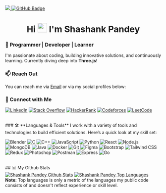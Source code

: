 <a href="https://github.com/Meghna-DAS/github-profile-views-counter">
    <img src="https://komarev.com/ghpvc/?username=HYDRO2070">
</a>
<a href="https://github.com/HYDRO2070?tab=followers"><img src="https://img.shields.io/github/followers/HYDRO2070?label=Followers&style=social" alt="GitHub Badge"></a>
<h1 align="center">Hi <img src="https://raw.githubusercontent.com/MartinHeinz/MartinHeinz/master/wave.gif" width="30px"> I'm <b>Shashank Pandey</b></h1>

### 🌱 **Programmer | Developer | Learner**  
I'm passionate about coding, building innovative solutions, and continuously learning. Currently diving deep into **Three.js**!

### 📫 **Reach Out**  
You can reach me via [Email](mailto:s9098544118@gmail.com) or via my social profiles below:
<br/>

### 📡 **Connect with Me**

[![LinkedIn](https://img.shields.io/badge/-LinkedIn-0A66C2?style=flat&logo=linkedin&logoColor=white)](https://linkedin.com/in/shashankpandey2070)
[![Stack Overflow](https://img.shields.io/badge/StackOverflow-FFC107?style=flat&logo=stackoverflow&logoColor=white)](https://stackoverflow.com/users/21217446/shashank-pandey)
[![HackerRank](https://img.shields.io/badge/HackerRank-2EC866?style=flat&logo=hackerrank&logoColor=white)](https://www.hackerrank.com/hydro2070)
[![Codeforces](https://img.shields.io/badge/Codeforces-1F8AC8?style=flat&logo=codeforces&logoColor=white)](https://codeforces.com/profile/s9098544118)
[![LeetCode](https://img.shields.io/badge/LeetCode-FFA116?style=flat&logo=leetcode&logoColor=white)](https://www.leetcode.com/hydro2070)

<br/>
### 🛠️ **Languages & Tools**  
I work with a variety of tools and technologies to build efficient solutions. Here’s a quick look at my skill set:

![Blender](https://download.blender.org/branding/community/blender_community_badge_white.svg)
![C](https://img.shields.io/badge/-C-00599C?style=flat&logo=c&logoColor=white)
![C++](https://img.shields.io/badge/-C++-00599C?style=flat&logo=cplusplus&logoColor=white)
![JavaScript](https://img.shields.io/badge/-JavaScript-323330?style=flat&logo=javascript&logoColor=F7DF1E)
![Python](https://img.shields.io/badge/-Python-3776AB?style=flat&logo=python&logoColor=white)
![React](https://img.shields.io/badge/-React-61DAFB?style=flat&logo=react&logoColor=black)
![Node.js](https://img.shields.io/badge/-Node.js-339933?style=flat&logo=node.js&logoColor=white)
![MongoDB](https://img.shields.io/badge/-MongoDB-47A248?style=flat&logo=mongodb&logoColor=white)
![Java](https://img.shields.io/badge/-Java-007396?style=flat&logo=java&logoColor=white)
![Docker](https://img.shields.io/badge/-Docker-2496ED?style=flat&logo=docker&logoColor=white)
![Git](https://img.shields.io/badge/-Git-F1502F?style=flat&logo=git&logoColor=white)
![Figma](https://img.shields.io/badge/-Figma-000000?style=flat&logo=figma&logoColor=white)
![Bootstrap](https://img.shields.io/badge/-Bootstrap-563D7C?style=flat&logo=bootstrap&logoColor=white)
![Tailwind CSS](https://img.shields.io/badge/-Tailwind%20CSS-06B6D4?style=flat&logo=tailwindcss&logoColor=white)
![Redux](https://img.shields.io/badge/-Redux-764ABC?style=flat&logo=redux&logoColor=white)
![Photoshop](https://img.shields.io/badge/-Photoshop-31A8FF?style=flat&logo=adobephotoshop&logoColor=white)
![Postman](https://img.shields.io/badge/-Postman-FF6C37?style=flat&logo=postman&logoColor=white)
![Express](https://img.shields.io/badge/-Express-000000?style=flat&logo=express&logoColor=white)
![Go](https://img.shields.io/badge/-Go-00ADD8?style=flat&logo=go&logoColor=white)

<br/>
## 📊 My Github Stats

   <br/>
<a href="https://github.com/HYDRO2070/github-readme-stats"><img alt="Shashank Pandey Github Stats" src="https://github-readme-stats.vercel.app/api?username=HYDRO2070&show_icons=true&count_private=true&theme=react&hide_border=true&bg_color=0D1117" /></a>
  <a href="https://github.com/HYDRO2070/github-readme-stats"><img alt="Shashank Pandey Top Languages" src="https://github-readme-stats.vercel.app/api/top-langs/?username=HYDRO2070&langs_count=8&count_private=true&layout=compact&theme=react&hide_border=true&bg_color=0D1117" /></a>
  <br/>
  <b>Note:</b> Top languages is only a metric of the languages my public code consists of and doesn't reflect experience or skill level.

<br/>
<br/>
